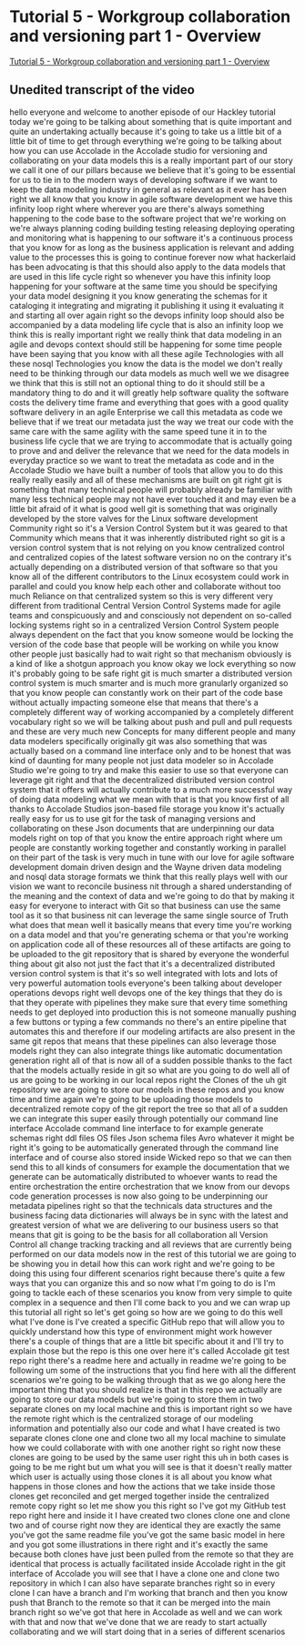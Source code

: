 
# Tutorial 5 - Workgroup collaboration and versioning part 1 - Overview

[Tutorial 5 - Workgroup collaboration and versioning part 1 - Overview](https://community.hackolade.com/slides/slide/workgroup-collaboration-overview-34?fullscreen=1)

## Unedited transcript of the video

hello everyone and welcome to another episode of our Hackley tutorial today we're going to be talking about something that is quite important and quite an undertaking actually because it's going to take us a little bit of a little bit of time to get through everything we're going to be talking about how you can use Accolade in the Accolade studio for versioning and collaborating on your data models this is a really important part of our story we call it one of our pillars because we believe that it's going to be essential for us to tie in to the modern ways of developing software if we want to keep the data modeling industry in general as relevant as it ever has been right we all know that you know in agile software development we have this infinity loop right where wherever you are there's always something happening to the code base to the software project that we're working on we're always planning coding building testing releasing deploying operating and monitoring what is happening to our software it's a continuous process that you know for as long as the business application is relevant and adding value to the processes this is going to continue forever now what hackerlaid has been advocating is that this should also apply to the data models that are used in this life cycle right so whenever you have this infinity loop happening for your software at the same time you should be specifying your data model designing it you know generating the schemas for it cataloging it integrating and migrating it publishing it using it evaluating it and starting all over again right so the devops infinity loop should also be accompanied by a data modeling life cycle that is also an infinity loop we think this is really important right we really think that data modeling in an agile and devops context should still be happening for some time people have been saying that you know with all these agile Technologies with all these nosql Technologies you know the data is the model we don't really need to be thinking through our data models as much well we we disagree we think that this is still not an optional thing to do it should still be a mandatory thing to do and it will greatly help software quality the software costs the delivery time frame and everything that goes with a good quality software delivery in an agile Enterprise we call this metadata as code we believe that if we treat our metadata just the way we treat our code with the same care with the same agility with the same speed tune it in to the business life cycle that we are trying to accommodate that is actually going to prove and and deliver the relevance that we need for the data models in everyday practice so we want to treat the metadata as code and in the Accolade Studio we have built a number of tools that allow you to do this really really easily and all of these mechanisms are built on git right git is something that many technical people will probably already be familiar with many less technical people may not have ever touched it and may even be a little bit afraid of it what is good well git is something that was originally developed by the store valves for the Linux software development Community right so it's a Version Control System but it was geared to that Community which means that it was inherently distributed right so git is a version control system that is not relying on you know centralized control and centralized copies of the latest software version no on the contrary it's actually depending on a distributed version of that software so that you know all of the different contributors to the Linux ecosystem could work in parallel and could you know help each other and collaborate without too much Reliance on that centralized system so this is very different very different from traditional Central Version Control Systems made for agile teams and conspicuously and and consciously not dependent on so-called locking systems right so in a centralized Version Control System people always dependent on the fact that you know someone would be locking the version of the code base that people will be working on while you know other people just basically had to wait right so that mechanism obviously is a kind of like a shotgun approach you know okay we lock everything so now it's probably going to be safe right git is much smarter a distributed version control system is much smarter and is much more granularly organized so that you know people can constantly work on their part of the code base without actually impacting someone else that means that there's a completely different way of working accompanied by a completely different vocabulary right so we will be talking about push and pull and pull requests and these are very much new Concepts for many different people and many data modelers specifically originally git was also something that was actually based on a command line interface only and to be honest that was kind of daunting for many people not just data modeler so in Accolade Studio we're going to try and make this easier to use so that everyone can leverage git right and that the decentralized distributed version control system that it offers will actually contribute to a much more successful way of doing data modeling what we mean with that is that you know first of all thanks to Accolade Studios json-based file storage you know it's actually really easy for us to use git for the task of managing versions and collaborating on these Json documents that are underpinning our data models right on top of that you know the entire approach right where um people are constantly working together and constantly working in parallel on their part of the task is very much in tune with our love for agile software development domain driven design and the Wayne driven data modeling and nosql data storage formats we think that this really plays well with our vision we want to reconcile business nit through a shared understanding of the meaning and the context of data and we're going to do that by making it easy for everyone to interact with Git so that business can use the same tool as it so that business nit can leverage the same single source of Truth what does that mean well it basically means that every time you're working on a data model and that you're generating schema or that you're working on application code all of these resources all of these artifacts are going to be uploaded to the git repository that is shared by everyone the wonderful thing about git also not just the fact that it's a decentralized distributed version control system is that it's so well integrated with lots and lots of very powerful automation tools everyone's been talking about developer operations devops right well devops one of the key things that they do is that they operate with pipelines they make sure that every time something needs to get deployed into production this is not someone manually pushing a few buttons or typing a few commands no there's an entire pipeline that automates this and therefore if our modeling artifacts are also present in the same git repos that means that these pipelines can also leverage those models right they can also integrate things like automatic documentation generation right all of that is now all of a sudden possible thanks to the fact that the models actually reside in git so what are you going to do well all of us are going to be working in our local repos right the Clones of the uh git repository we are going to store our models in these repos and you know time and time again we're going to be uploading those models to decentralized remote copy of the git report the tree so that all of a sudden we can integrate this super easily through potentially our command line interface Accolade command line interface to for example generate schemas right ddl files OS files Json schema files Avro whatever it might be right it's going to be automatically generated through the command line interface and of course also stored inside Wicked repo so that we can then send this to all kinds of consumers for example the documentation that we generate can be automatically distributed to whoever wants to read the entire orchestration the entire orchestration that we know from our devops code generation processes is now also going to be underpinning our metadata pipelines right so that the technicals data structures and the business facing data dictionaries will always be in sync with the latest and greatest version of what we are delivering to our business users so that means that git is going to be the basis for all collaboration all Version Control all change tracking tracking and all reviews that are currently being performed on our data models now in the rest of this tutorial we are going to be showing you in detail how this can work right and we're going to be doing this using four different scenarios right because there's quite a few ways that you can organize this and so now what I'm going to do is I'm going to tackle each of these scenarios you know from very simple to quite complex in a sequence and then I'll come back to you and we can wrap up this tutorial all right so let's get going so how are we going to do this well what I've done is I've created a specific GitHub repo that will allow you to quickly understand how this type of environment might work however there's a couple of things that are a little bit specific about it and I'll try to explain those but the repo is this one over here it's called Accolade git test repo right there's a readme here and actually in readme we're going to be following um some of the instructions that you find here with all the different scenarios we're going to be walking through that as we go along here the important thing that you should realize is that in this repo we actually are going to store our data models but we're going to store them in two separate clones on my local machine and this is important right so we have the remote right which is the centralized storage of our modeling information and potentially also our code and what I have created is two separate clones clone one and clone two all my local machine to simulate how we could collaborate with with one another right so right now these clones are going to be used by the same user right this uh in both cases is going to be me right but um what you will see is that it doesn't really matter which user is actually using those clones it is all about you know what happens in those clones and how the actions that we take inside those clones get reconciled and get merged together inside the centralized remote copy right so let me show you this right so I've got my GitHub test repo right here and inside it I have created two clones clone one and clone two and of course right now they are identical they are exactly the same you've got the same readme file you've got the same basic model in here and you got some illustrations in there right and it's exactly the same because both clones have just been pulled from the remote so that they are identical that process is actually facilitated inside Accolade right in the git interface of Accolade you will see that I have a clone one and clone two repository in which I can also have separate branches right so in every clone I can have a branch and I'm working that branch and then you know push that Branch to the remote so that it can be merged into the main branch right so we've got that here in Accolade as well and we can work with that and now that we've done that we are ready to start actually collaborating and we will start doing that in a series of different scenarios